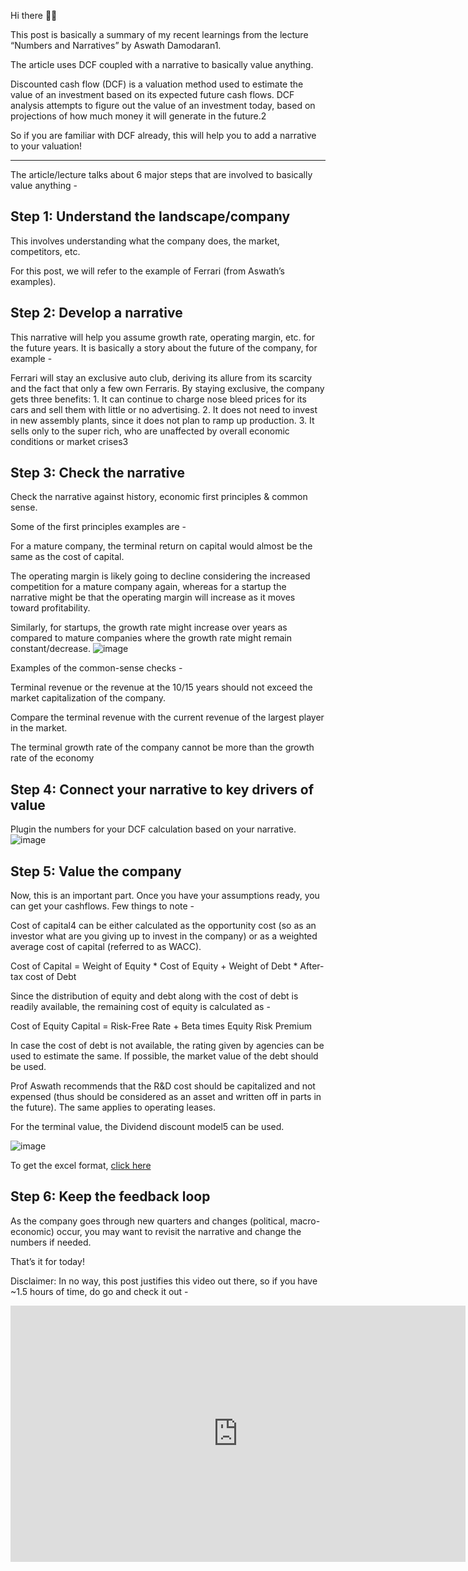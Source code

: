 Hi there 👋🏽

This post is basically a summary of my recent learnings from the lecture “Numbers and Narratives” by Aswath Damodaran1.

The article uses DCF coupled with a narrative to basically value anything.

Discounted cash flow (DCF) is a valuation method used to estimate the value of an investment based on its expected future cash flows. DCF analysis attempts to figure out the value of an investment today, based on projections of how much money it will generate in the future.2

So if you are familiar with DCF already, this will help you to add a narrative to your valuation!

---

The article/lecture talks about 6 major steps that are involved to basically value anything -

## Step 1: Understand the landscape/company
This involves understanding what the company does, the market, competitors, etc.

For this post, we will refer to the example of Ferrari (from Aswath’s examples).

## Step 2: Develop a narrative
This narrative will help you assume growth rate, operating margin, etc. for the future years. It is basically a story about the future of the company, for example -

Ferrari will stay an exclusive auto club, deriving its allure from its scarcity and the fact that only a few own Ferraris. By staying exclusive, the company gets three benefits: 1. It can continue to charge nose bleed prices for its cars and sell them with little or no advertising. 2. It does not need to invest in new assembly plants, since it does not plan to ramp up production. 3. It sells only to the super rich, who are unaffected by overall economic conditions or market crises3

## Step 3: Check the narrative
Check the narrative against history, economic first principles & common sense.

Some of the first principles examples are -

For a mature company, the terminal return on capital would almost be the same as the cost of capital.

The operating margin is likely going to decline considering the increased competition for a mature company again, whereas for a startup the narrative might be that the operating margin will increase as it moves toward profitability.

Similarly, for startups, the growth rate might increase over years as compared to mature companies where the growth rate might remain constant/decrease.
![image](https://user-images.githubusercontent.com/10815402/139591527-88d3f14b-70ab-458a-8cc2-bca4b8a4a7d1.png)

Examples of the common-sense checks -

Terminal revenue or the revenue at the 10/15 years should not exceed the market capitalization of the company.

Compare the terminal revenue with the current revenue of the largest player in the market.

The terminal growth rate of the company cannot be more than the growth rate of the economy

## Step 4: Connect your narrative to key drivers of value
Plugin the numbers for your DCF calculation based on your narrative.
![image](https://user-images.githubusercontent.com/10815402/139591519-2b4690de-be36-4210-89d2-9f4e77a36095.png)


## Step 5: Value the company
Now, this is an important part. Once you have your assumptions ready, you can get your cashflows. Few things to note -

Cost of capital4 can be either calculated as the opportunity cost (so as an investor what are you giving up to invest in the company) or as a weighted average cost of capital (referred to as WACC).

Cost of Capital = Weight of Equity * Cost of Equity + Weight of Debt * After-tax cost of Debt

Since the distribution of equity and debt along with the cost of debt is readily available, the remaining cost of equity is calculated as -

Cost of Equity Capital = Risk-Free Rate + Beta times Equity Risk Premium

In case the cost of debt is not available, the rating given by agencies can be used to estimate the same. If possible, the market value of the debt should be used.

Prof Aswath recommends that the R&D cost should be capitalized and not expensed (thus should be considered as an asset and written off in parts in the future). The same applies to operating leases.

For the terminal value, the Dividend discount model5 can be used.

![image](https://user-images.githubusercontent.com/10815402/139591508-cf8ee46e-87f9-4166-989c-2dd34cc678a8.png)

To get the excel format, [click here](http://pages.stern.nyu.edu/~adamodar/New_Home_Page/spreadsh.htm#ginzumodels)


## Step 6: Keep the feedback loop
As the company goes through new quarters and changes (political, macro-economic) occur, you may want to revisit the narrative and change the numbers if needed.

That’s it for today!

Disclaimer: In no way, this post justifies this video out there, so if you have ~1.5 hours of time, do go and check it out -
<iframe width="728" height="410" src="https://www.youtube.com/embed/MN1RU9i3ngg" title="YouTube video player" frameborder="0" allow="accelerometer; autoplay; clipboard-write; encrypted-media; gyroscope; picture-in-picture" allowfullscreen></iframe>
